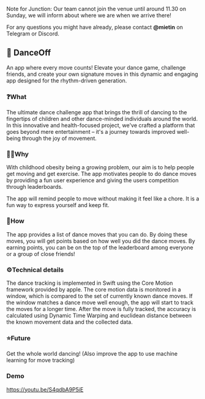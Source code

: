Note for Junction:
Our team cannot join the venue until around 11.30 on Sunday, we will inform about where we are when we arrive there!

For any questions you might have already, please contact **@mietin** on Telegram or Discord.

## 💃 DanceOff
An app where every move counts! Elevate your dance game, challenge friends, and create your own signature moves in this dynamic and engaging app designed for the rhythm-driven generation.

### ❓What
The ultimate dance challenge app that brings the thrill of dancing to the fingertips of children and other dance-minded individuals around the world. In this innovative and health-focused project, we've crafted a platform that goes beyond mere entertainment – it's a journey towards improved well-being through the joy of movement.

### 🤷‍♂️Why
With childhood obesity being a growing problem, our aim is to help people get moving and get exercise. The app motivates people to do dance moves by providing a fun user experience and giving the users competition through leaderboards.

The app will remind people to move without making it feel like a chore. It is a fun way to express yourself and keep fit.

### 📖How
The app provides a list of dance moves that you can do. By doing these moves, you will get points based on how well you did the dance moves. By earning points, you can be on the top of the leaderboard among everyone or a group of close friends!

### ⚙️Technical details
The dance tracking is implemented in Swift using the Core Motion framework provided by apple. The core motion data is monitored in a window, which is compared to the set of currently known dance moves. If the window matches a dance move well enough, the app will start to track the moves for a longer time. After the move is fully tracked, the accuracy is calculated using Dynamic Time Warping and euclidean distance between the known movement data and the collected data.

### ⭐Future
Get the whole world dancing! 
(Also improve the app to use machine learning for move tracking)

### Demo
https://youtu.be/S4qdbA9P5iE
